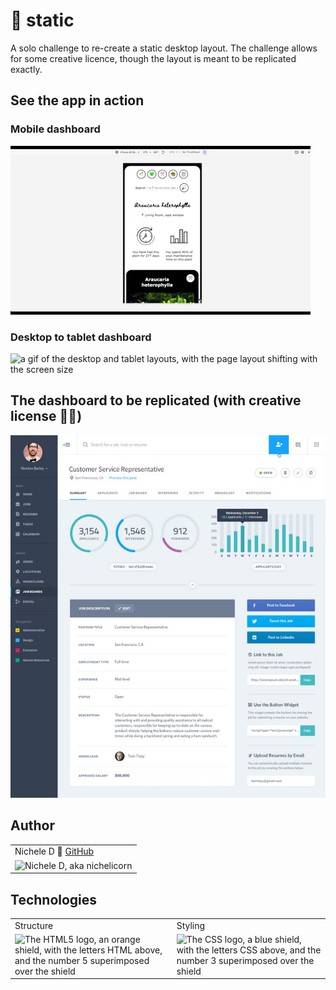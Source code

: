 # 🗼 static
A solo challenge to re-create a static desktop layout. The challenge allows for some creative licence, though the layout is meant to be replicated exactly.

## See the app in action
### Mobile dashboard
![a gif of the mobile layout of the page, scrolling top to bottom](/assets/mobile.gif)

### Desktop to tablet dashboard
![a gif of the desktop and tablet layouts, with the page layout shifting with the screen size](/assets/desktop-tablet.gif)


## The dashboard to be replicated (with creative license 👩‍🎨)
![a desktop layout with a header, several buttons, and a table outlining a job description](/assets/static-comp-challenge-3.jpg)


## Author
<table>
    <tr>
        <td>Nichele D 🦄 <a href="https://github.com/nichelicorn">GitHub</td>
    </tr>
    </tr>
        <td><img src="https://avatars.githubusercontent.com/u/63027000?v=4" alt="Nichele D, aka nichelicorn" width="150" height="auto" /></td>
    </tr>
</table>

## Technologies
<table>
    <tr>
<!--         <td>Functionality</td> -->
        <td>Structure</td>
        <td>Styling</td>
<!--         <td>Style Maintenance</td> -->
<!--         <td>Bundler</td> -->
    </tr>
    </tr>
<!--         <td><img src="https://upload.wikimedia.org/wikipedia/commons/thumb/9/99/Unofficial_JavaScript_logo_2.svg/1200px-Unofficial_JavaScript_logo_2.svg.png" alt="The JavaScript logo, a yellow square with the uppercase letters JS in the lower right corner" width="100" height="auto" /></td> -->
         <td><img src="https://upload.wikimedia.org/wikipedia/commons/thumb/6/61/HTML5_logo_and_wordmark.svg/240px-HTML5_logo_and_wordmark.svg.png" alt="The HTML5 logo, an orange shield, with the letters HTML above, and the number 5 superimposed over the shield" width="100" height="auto" /></td>
        <td><img src="https://upload.wikimedia.org/wikipedia/commons/thumb/d/d5/CSS3_logo_and_wordmark.svg/240px-CSS3_logo_and_wordmark.svg.png" alt="The CSS logo, a blue shield, with the letters CSS above, and the number 3 superimposed over the shield" width="100" height="auto" /></td>
<!--         <td><img src="https://upload.wikimedia.org/wikipedia/commons/thumb/9/96/Sass_Logo_Color.svg/220px-Sass_Logo_Color.svg.png" alt="The Sass logo, a cursive rendition of the name Sass in mauve lettering" width="100" height="auto" /></td>         -->
<!--         <td><img src="https://raw.githubusercontent.com/webpack/media/master/logo/icon.png" alt="The webpack logo, a blue three-dimensional box, turned at an agle to the viewer. There is a smaller box inside in a darker shade of blue. Each edge of the box is outlined in white" width="100" height="auto" /></td> -->
    </tr>
</table>
